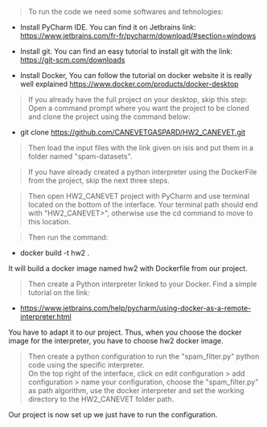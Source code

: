 > To run the code we need some softwares and tehnologies:

- Install PyCharm IDE. You can find it on Jetbrains link:
https://www.jetbrains.com/fr-fr/pycharm/download/#section=windows

- Install git. You can find an easy tutorial to install git with the link:
https://git-scm.com/downloads

- Install Docker, You can follow the tutorial on docker website it is really well explained
https://www.docker.com/products/docker-desktop

>If you already have the full project on your desktop, skip this step: \
> Open a command prompt where you want the project to be cloned and clone the project using the command below:
- git clone https://github.com/CANEVETGASPARD/HW2_CANEVET.git

> Then load the input files with the link given on isis and put them in a folder named "spam-datasets".

> If you have already created a python interpreter using the DockerFile from the project, skip the next three steps.

> Then open HW2_CANEVET project with PyCharm and use terminal located on the bottom of the interface.
Your terminal path should end with "HW2_CANEVET>", otherwise use the cd command to move to this location.

> Then run the command: 
- docker build -t hw2 . 
  
It will build a docker image named hw2 with Dockerfile from our project. 

> Then create a Python interpreter linked to your Docker. Find a simple tutorial on the link:
- https://www.jetbrains.com/help/pycharm/using-docker-as-a-remote-interpreter.html

You have to adapt it to our project. Thus, when you choose the docker image for the interpreter, you have to choose hw2 docker image.

> Then create a python configuration to run the "spam_filter.py" python code using the specific interpreter. \
On the top right of the interface, click on edit configuration > add configuration > name your configuration, choose the "spam_filter.py" as path algorithm, use the docker interpreter and set the working directory to the HW2_CANEVET folder path.

Our project is now set up we just have to run the configuration.